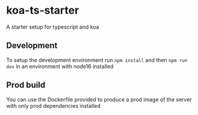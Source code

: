 # koa-ts-starter
A starter setup for typescript and koa

## Development
To setup the development environment run `npm install` and then `npm run dev` in an environment with node16 installed

## Prod build
You can use the Dockerfile provided to produce a prod image of the server with only prod dependencies installed
